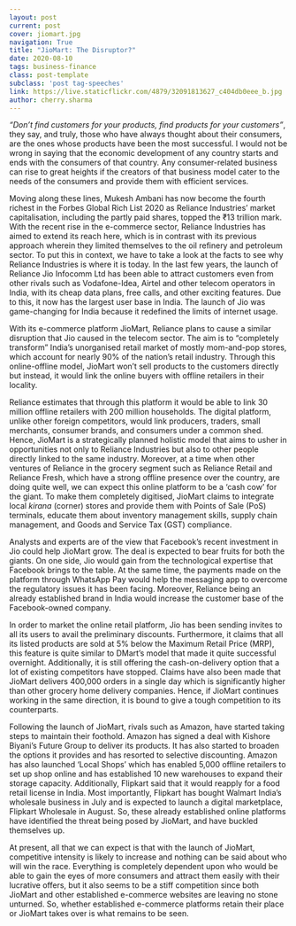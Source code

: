 ```yaml
---
layout: post
current: post
cover: jiomart.jpg
navigation: True
title: "JioMart: The Disruptor?"
date: 2020-08-10
tags: business-finance
class: post-template
subclass: 'post tag-speeches'
link: https://live.staticflickr.com/4879/32091813627_c404db0eee_b.jpg
author: cherry.sharma
---
```

*“Don’t find customers for your products, find products for your customers”*, they say, and truly, those who have always thought about their consumers, are the ones whose products have been the most successful. I would not be wrong in saying that the economic development of any country starts and ends with the consumers of that country. Any consumer-related business can rise to great heights if the creators of that business model cater to the needs of the consumers and provide them with efficient services.

  

Moving along these lines, Mukesh Ambani has now become the fourth richest in the Forbes Global Rich List 2020 as Reliance Industries’ market capitalisation, including the partly paid shares, topped the ₹13 trillion mark. With the recent rise in the e-commerce sector, Reliance Industries has aimed to extend its reach here, which is in contrast with its previous approach wherein they limited themselves to the oil refinery and petroleum sector. To put this in context, we have to take a look at the facts to see why Reliance Industries is where it is today. In the last few years, the launch of Reliance Jio Infocomm Ltd has been able to attract customers even from other rivals such as Vodafone-Idea, Airtel and other telecom operators in India, with its cheap data plans, free calls, and other exciting features. Due to this, it now has the largest user base in India. The launch of Jio was game-changing for India because it redefined the limits of internet usage.

  

With its e-commerce platform JioMart, Reliance plans to cause a similar disruption that Jio caused in the telecom sector. The aim is to “completely transform”  India’s unorganised retail market of mostly mom-and-pop stores, which account for nearly 90% of the nation’s retail industry. Through this online-offline model, JioMart won’t sell products to the customers directly but instead, it would link the online buyers with offline retailers in their locality.

  

Reliance estimates that through this platform it would be able to link 30 million offline retailers with 200 million households. The digital platform, unlike other foreign competitors, would link producers, traders, small merchants, consumer brands, and consumers under a common shed. Hence, JioMart is a strategically planned holistic model that aims to usher in opportunities not only to Reliance Industries but also to other people directly linked to the same industry. Moreover, at a time when other ventures of Reliance in the grocery segment such as Reliance Retail and Reliance Fresh, which have a strong offline presence over the country, are doing quite well, we can expect this online platform to be a ‘cash cow’ for the giant. To make them completely digitised, JioMart claims to integrate local *kirana* (corner) stores and provide them with Points of Sale (PoS) terminals, educate them about inventory management skills, supply chain management, and Goods and Service Tax (GST) compliance.

  

Analysts and experts are of the view that Facebook’s recent investment in Jio could help JioMart grow. The deal is expected to bear fruits for both the giants. On one side, Jio would gain from the technological expertise that Facebook brings to the table. At the same time, the payments made on the platform through WhatsApp Pay would help the messaging app to overcome the regulatory issues it has been facing. Moreover, Reliance being an already established brand in India would increase the customer base of the Facebook-owned company.

In order to market the online retail platform, Jio has been sending invites to all its users to avail the preliminary discounts. Furthermore, it claims that all its listed products are sold at 5% below the Maximum Retail Price (MRP), this feature is quite similar to DMart’s model that made it quite successful overnight. Additionally, it is still offering the cash-on-delivery option that a lot of existing competitors have stopped. Claims have also been made that JioMart delivers 400,000 orders in a single day which is significantly higher than other grocery home delivery companies. Hence, if JioMart continues working in the same direction, it is bound to give a tough competition to its counterparts.

Following the launch of JioMart, rivals such as Amazon, have started taking steps to maintain their foothold. Amazon has signed a deal with Kishore Biyani’s Future Group to deliver its products. It has also started to broaden the options it provides and has resorted to selective discounting. Amazon has also launched ‘Local Shops’ which has enabled 5,000 offline retailers to set up shop online and has established 10 new warehouses to expand their storage capacity. Additionally, Flipkart said that it would reapply for a food retail license in India. Most importantly, Flipkart has bought Walmart India’s wholesale business in July and is expected to launch a digital marketplace, Flipkart Wholesale in August. So, these already established online platforms have identified the threat being posed by JioMart, and have buckled themselves up.

At present, all that we can expect is that with the launch of JioMart, competitive intensity is likely to increase and nothing can be said about who will win the race. Everything is completely dependent upon who would be able to gain the eyes of more consumers and attract them easily with their lucrative offers, but it also seems to be a stiff competition since both JioMart and other established e-commerce websites are leaving no stone unturned. So, whether established e-commerce platforms retain their place or JioMart takes over is what remains to be seen.
